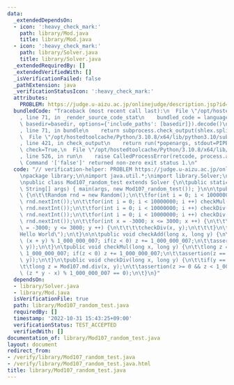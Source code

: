 ```yaml
---
data:
  _extendedDependsOn:
  - icon: ':heavy_check_mark:'
    path: library/Mod.java
    title: library/Mod.java
  - icon: ':heavy_check_mark:'
    path: library/Solver.java
    title: library/Solver.java
  _extendedRequiredBy: []
  _extendedVerifiedWith: []
  _isVerificationFailed: false
  _pathExtension: java
  _verificationStatusIcon: ':heavy_check_mark:'
  attributes:
    PROBLEM: https://judge.u-aizu.ac.jp/onlinejudge/description.jsp?id=ITP1_1_A
  bundledCode: "Traceback (most recent call last):\n  File \"/opt/hostedtoolcache/Python/3.10.8/x64/lib/python3.10/site-packages/onlinejudge_verify/documentation/build.py\"\
    , line 71, in _render_source_code_stat\n    bundled_code = language.bundle(stat.path,\
    \ basedir=basedir, options={'include_paths': [basedir]}).decode()\n  File \"/opt/hostedtoolcache/Python/3.10.8/x64/lib/python3.10/site-packages/onlinejudge_verify/languages/user_defined.py\"\
    , line 71, in bundle\n    return subprocess.check_output(shlex.split(command))\n\
    \  File \"/opt/hostedtoolcache/Python/3.10.8/x64/lib/python3.10/subprocess.py\"\
    , line 421, in check_output\n    return run(*popenargs, stdout=PIPE, timeout=timeout,\
    \ check=True,\n  File \"/opt/hostedtoolcache/Python/3.10.8/x64/lib/python3.10/subprocess.py\"\
    , line 526, in run\n    raise CalledProcessError(retcode, process.args,\nsubprocess.CalledProcessError:\
    \ Command '['false']' returned non-zero exit status 1.\n"
  code: "// verification-helper: PROBLEM https://judge.u-aizu.ac.jp/onlinejudge/description.jsp?id=ITP1_1_A\n\
    \npackage library;\n\nimport java.util.*;\nimport library.Solver;\nimport library.Mod;\n\
    \npublic class Mod107_random_test extends Solver {\n\tpublic static void main(final\
    \ String[] args) { main(args, new Mod107_random_test()); }\n\n\tpublic void solve()\
    \ {\n\t\tRandom rnd = new Random();\n\t\tfor(int i = 0; i < 10000000; i ++) checkAdd(rnd.nextInt(),\
    \ rnd.nextInt());\n\t\tfor(int i = 0; i < 10000000; i ++) checkMul(rnd.nextInt(),\
    \ rnd.nextInt());\n\t\tfor(int i = 0; i < 10000000; i ++) checkDiv(rnd.nextInt(),\
    \ rnd.nextInt());\n\t\tfor(int i = 0; i < 10000000; i ++) checkDiv(rnd.nextInt(),\
    \ rnd.nextInt());\n\t\tfor(int x = -3000; x <= 3000; x ++) {\n\t\t\tfor(int y\
    \ = -3000; y <= 3000; y ++) {\n\t\t\t\tcheckDiv(x, y);\n\t\t\t}\n\t\t}\n\t\tprtln(\"\
    Hello World\");\n\t}\n\n\tpublic void checkAdd(long x, long y) {\n\t\tlong z =\
    \ (x + y) % 1_000_000_007; if(z < 0) z += 1_000_000_007;\n\t\tassertion(z == Mod107.md.add(x,\
    \ y));\n\t}\n\tpublic void checkMul(long x, long y) {\n\t\tlong z = (x * y) %\
    \ 1_000_000_007; if(z < 0) z += 1_000_000_007;\n\t\tassertion(z == Mod107.md.mul(x,\
    \ y));\n\t}\n\tpublic void checkDiv(long x, long y) {\n\t\tif(y == 0) return;\n\
    \t\tlong z = Mod107.md.div(x, y);\n\t\tassertion(z >= 0 && z < 1_000_000_007 &&\
    \ (z * y - x) % 1_000_000_007 == 0);\n\t}\n}"
  dependsOn:
  - library/Solver.java
  - library/Mod.java
  isVerificationFile: true
  path: library/Mod107_random_test.java
  requiredBy: []
  timestamp: '2022-10-31 15:43:25+09:00'
  verificationStatus: TEST_ACCEPTED
  verifiedWith: []
documentation_of: library/Mod107_random_test.java
layout: document
redirect_from:
- /verify/library/Mod107_random_test.java
- /verify/library/Mod107_random_test.java.html
title: library/Mod107_random_test.java
---
```


